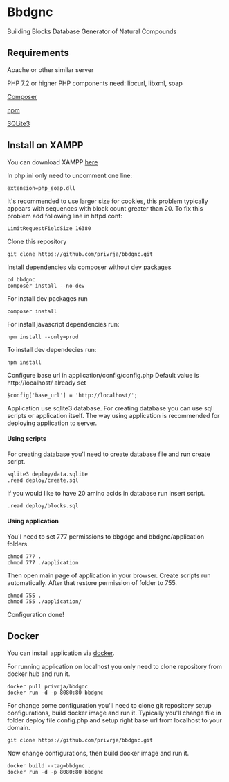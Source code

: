 # Bbdgnc
Building Blocks Database Generator of Natural Compounds

## Requirements
Apache or other similar server

PHP 7.2 or higher
PHP components need: libcurl, libxml, soap

[Composer](https://getcomposer.org/download/)

[npm](https://nodejs.org/en/)

[SQLite3](https://www.sqlite.org/download.html)

## Install on XAMPP
You can download XAMPP [here](https://www.apachefriends.org/index.html)

In php.ini only need to uncomment one line:

    extension=php_soap.dll
    
It's recommended to use larger size for cookies, this problem typically appears with sequences with block count greater than 20.
To fix this problem add following line in httpd.conf:

    LimitRequestFieldSize 16380

Clone this repository
    
    git clone https://github.com/privrja/bbdgnc.git

Install dependencies via composer without dev packages

    cd bbdgnc
    composer install --no-dev

For install dev packages run

    composer install
    
For install javascript dependencies run:
    
    npm install --only=prod 
    
To install dev dependecies run:

    npm install
    
Configure base url in application/config/config.php
Default value is http://localhost/ already set

    $config['base_url'] = 'http://localhost/';
    

Application use sqlite3 database.
For creating database you can use sql scripts or application itself.
The way using application is recommended for deploying application to server.

#### Using scripts

For creating database you'l need to create database file and run create script.

    sqlite3 deploy/data.sqlite
    .read deploy/create.sql
    
If you would like to have 20 amino acids in database run insert script.    
    
    .read deploy/blocks.sql

#### Using application

You'l need to set 777 permissions to bbgdgc and bbdgnc/application folders.

    chmod 777 .
    chmod 777 ./application 
    
Then open main page of application in your browser. Create scripts run automatically.
After that restore permission of folder to 755.

    chmod 755 .
    chmod 755 ./application/

Configuration done!

## Docker

You can install application via [docker](https://www.docker.com/get-started).

For running application on localhost you only need to clone repository from docker hub and run it.

    docker pull privrja/bbdgnc
    docker run -d -p 8080:80 bbdgnc
    
For change some configuration you'll need to clone git repository setup configurations, build docker image and run it.
Typically you'll change file in folder deploy file config.php and setup right base url from localhost to your domain.

    git clone https://github.com/privrja/bbdgnc.git
    
Now change configurations, then build docker image and run it. 
    
    docker build --tag=bbdgnc .
    docker run -d -p 8080:80 bbdgnc
